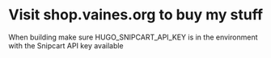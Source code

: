 # Visit shop.vaines.org to buy my stuff

When building make sure HUGO_SNIPCART_API_KEY is in the environment with the Snipcart API key available
